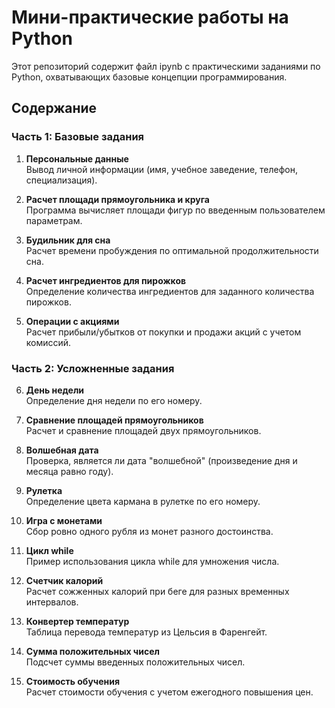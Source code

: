 # Мини-практические работы на Python

Этот репозиторий содержит файл ipynb с практическими заданиями по Python, охватывающих базовые концепции программирования.

## Содержание

### Часть 1: Базовые задания

1. **Персональные данные**  
   Вывод личной информации (имя, учебное заведение, телефон, специализация).

2. **Расчет площади прямоугольника и круга**  
   Программа вычисляет площади фигур по введенным пользователем параметрам.

3. **Будильник для сна**  
   Расчет времени пробуждения по оптимальной продолжительности сна.

4. **Расчет ингредиентов для пирожков**  
   Определение количества ингредиентов для заданного количества пирожков.

5. **Операции с акциями**  
   Расчет прибыли/убытков от покупки и продажи акций с учетом комиссий.

### Часть 2: Усложненные задания

6. **День недели**  
   Определение дня недели по его номеру.

7. **Сравнение площадей прямоугольников**  
   Расчет и сравнение площадей двух прямоугольников.

8. **Волшебная дата**  
   Проверка, является ли дата "волшебной" (произведение дня и месяца равно году).

9. **Рулетка**  
   Определение цвета кармана в рулетке по его номеру.

10. **Игра с монетами**  
    Сбор ровно одного рубля из монет разного достоинства.

11. **Цикл while**  
    Пример использования цикла while для умножения числа.

12. **Счетчик калорий**  
    Расчет сожженных калорий при беге для разных временных интервалов.

13. **Конвертер температур**  
    Таблица перевода температур из Цельсия в Фаренгейт.

14. **Сумма положительных чисел**  
    Подсчет суммы введенных положительных чисел.

15. **Стоимость обучения**  
    Расчет стоимости обучения с учетом ежегодного повышения цен.
